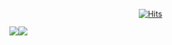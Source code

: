 <div align=center>
  
[![Hits](https://hits.seeyoufarm.com/api/count/incr/badge.svg?url=https%3A%2F%2Fgithub.com%2Fhwajin3114%2Fhit-counter&count_bg=%23B0ECE6&title_bg=%23555555&icon=&icon_color=%23E7E7E7&title=hits&edge_flat=false)](https://hits.seeyoufarm.com)

</div>

<div align="center">
  <div style="display: flex; align-items: flex-start;">
    <img src="https://github-readme-stats.vercel.app/api?username=hwajin3114&theme=radical"/>
    <img src="https://github-readme-stats.vercel.app/api/top-langs/?username=hwajin3114&theme=vue&layout=compact" />
  </div>
</div>
